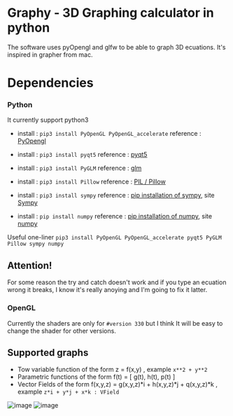 <h1> Graphy - 3D Graphing calculator in python </h1>

The software uses pyOpengl and glfw to be able to graph 3D ecuations. It's inspired in grapher from mac.

<h1> Dependencies </h1>

### Python

It currently support python3

* install : `pip3 install PyOpenGL PyOpenGL_accelerate`  reference : [PyOpengl](http://pyopengl.sourceforge.net/documentation/installation.html)

* install : `pip3 install pyqt5` reference : [pyqt5](http://pyqt.sourceforge.net/Docs/PyQt5/installation.html)

* install : `pip3 install PyGLM` reference : [glm](https://pypi.org/project/PyGLM/)

* install : `pip3 install Pillow` reference : [PIL / Pillow](https://pillow.readthedocs.io/en/latest/installation.html)

* install : `pip3 install sympy` reference : [pip installation of sympy](https://pypi.org/project/sympy/), site [Sympy](http://www.sympy.org/en/index.html)

* install : `pip install numpy` reference : [pip installation of numpy](https://pypi.org/project/numpy/), site [numpy](http://www.numpy.org)

Useful one-liner
`pip3 install PyOpenGL PyOpenGL_accelerate pyqt5 PyGLM Pillow sympy numpy`

## Attention!
For some reason the try and catch doesn't work and if you type an ecuation wrong it breaks, I know it's really anoying and I'm going to fix it latter.

### OpenGL

Currently the shaders are only for `#version 330` but I think It will be easy to change the shader for other versions.

<h2> Supported graphs </h2>

  * Tow variable function of the form z = f(x,y) , example `x**2 + y**2`
  * Parametric functions of the form f(t) = [ g(t), h(t), p(t) ]
  * Vector Fields of the form f(x,y,z) = g(x,y,z)*i + h(x,y,z)*j + q(x,y,z)*k , example `z*i + y*j + x*k : VField`


![image](https://i.imgur.com/yZOvREQ.png)
![image](https://i.imgur.com/vDvZCvj.png)

